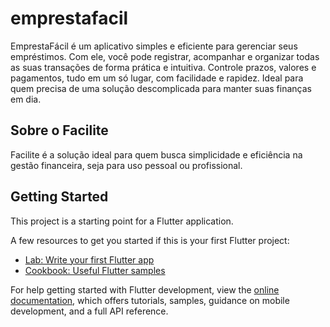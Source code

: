 # emprestafacil

EmprestaFácil é um aplicativo simples e eficiente para gerenciar seus empréstimos. Com ele, você pode registrar, acompanhar e organizar todas as suas transações de forma prática e intuitiva. Controle prazos, valores e pagamentos, tudo em um só lugar, com facilidade e rapidez. Ideal para quem precisa de uma solução descomplicada para manter suas finanças em dia.

## Sobre o Facilite

Facilite é a solução ideal para quem busca simplicidade e eficiência na gestão financeira, seja para uso pessoal ou profissional.

## Getting Started

This project is a starting point for a Flutter application.

A few resources to get you started if this is your first Flutter project:

- [Lab: Write your first Flutter app](https://docs.flutter.dev/get-started/codelab)
- [Cookbook: Useful Flutter samples](https://docs.flutter.dev/cookbook)

For help getting started with Flutter development, view the
[online documentation](https://docs.flutter.dev/), which offers tutorials,
samples, guidance on mobile development, and a full API reference.

